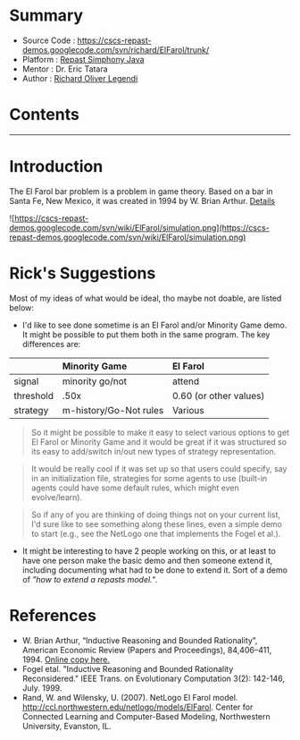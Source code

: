 # Summary #
  * Source Code  : https://cscs-repast-demos.googlecode.com/svn/richard/ElFarol/trunk/
  * Platform     : [Repast Simphony Java](RepastSJava.md)
  * Mentor       : Dr. Eric Tatara
  * Author       : [Richard Oliver Legendi](Richard.md)



# Contents #



---


# Introduction #
The El Farol bar problem is a problem in game theory. Based on a bar in Santa Fe, New Mexico, it was created in 1994 by W. Brian Arthur. [Details](http://en.wikipedia.org/wiki/El_Farol_Bar_problem)

![https://cscs-repast-demos.googlecode.com/svn/wiki/ElFarol/simulation.png](https://cscs-repast-demos.googlecode.com/svn/wiki/ElFarol/simulation.png)

# Rick's Suggestions #
Most of my ideas of what would be ideal, tho maybe not doable, are listed below:

  * I'd like to see done sometime is an El Farol and/or Minority Game demo. It might be possible to put them both in the same program. The key differences are:


|           |        **Minority Game**   | **El Farol**              |
|:----------|:---------------------------|:--------------------------|
| signal    |    minority go/not         |  attend                   |
| threshold |     .50x                   |  0.60 (or other values)   |
| strategy  |  m-history/Go-Not rules    |  Various                  |

> So it might be possible to make it easy to select various options to get El Farol or Minority Game and it would be great if it was structured so its easy to add/switch in/out new types of strategy representation.

> It would be really cool if it was set up so that users could specify, say in an initialization file, strategies for some agents to use (built-in agents could have some default rules, which might even evolve/learn).

> So if any of you are thinking of doing things not on your current list, I'd sure like to see something along these lines, even a simple demo to start (e.g., see the NetLogo one that implements the Fogel et al.).

  * It might be interesting to have 2 people working on this, or at least to have one person make the basic demo and then someone extend it, including documenting what had to be done to extend it. Sort of a demo of _"how to extend a repasts model."_.

# References #
  * W. Brian Arthur, “Inductive Reasoning and Bounded Rationality”, American Economic Review (Papers and Proceedings), 84,406–411, 1994. [Online copy here.](http://www.santafe.edu/arthur/Papers/El_Farol.html)
  * Fogel etal. "Inductive Reasoning and Bounded Rationality Reconsidered." IEEE Trans. on Evolutionary Computation 3(2):  142-146, July. 1999.
  * Rand, W. and Wilensky, U. (2007). NetLogo El Farol model. http://ccl.northwestern.edu/netlogo/models/ElFarol. Center for Connected Learning and Computer-Based Modeling, Northwestern University, Evanston, IL.